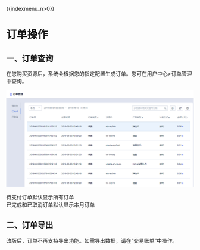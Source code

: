 {{indexmenu_n>0}}

# 订单操作

## 一、订单查询

在您购买资源后，系统会根据您的指定配置生成订单。您可在用户中心\>订单管理中查询。

![](/images/20190603140618.png)

待支付订单默认显示所有订单  
已完成和已取消订单默认显示本月订单

## 二、订单导出

改版后，订单不再支持导出功能。如需导出数据，请在“交易账单”中操作。
